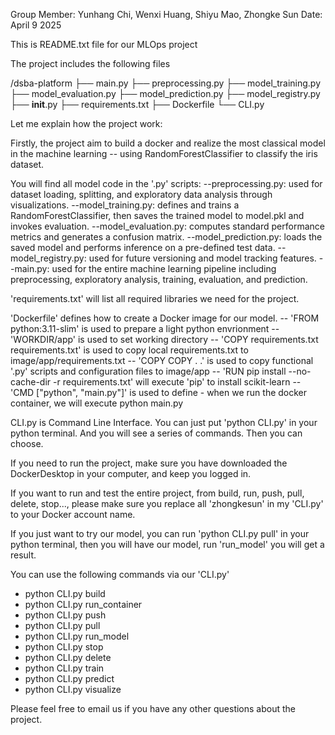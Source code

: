 Group Member: Yunhang Chi, Wenxi Huang, Shiyu Mao, Zhongke Sun
Date: April 9 2025

This is README.txt file for our MLOps project

The project includes the following files

/dsba-platform
├── main.py
├── preprocessing.py
├── model_training.py
├── model_evaluation.py
├── model_prediction.py
├── model_registry.py
├── __init__.py
├── requirements.txt
├── Dockerfile
└── CLI.py


Let me explain how the project work:

Firstly, the project aim to build a docker and realize the most classical model in the machine learning -- using RandomForestClassifier to classify the iris dataset.

You will find all model code in the '.py' scripts:
--preprocessing.py: used for dataset loading, splitting, and exploratory data analysis through visualizations.
--model_training.py: defines and trains a RandomForestClassifier, then saves the trained model to model.pkl and invokes evaluation.
--model_evaluation.py: computes standard performance metrics and generates a confusion matrix.
--model_prediction.py: loads the saved model and performs inference on a pre-defined test data.
--model_registry.py: used for future versioning and model tracking features.
--main.py: used for the entire machine learning pipeline including preprocessing, exploratory analysis, training, evaluation, and prediction.

'requirements.txt' will list all required libraries we need for the project.

'Dockerfile' defines how to create a Docker image for our model. 
-- 'FROM python:3.11-slim' is used to prepare a light python envrionment
-- 'WORKDIR/app' is used to set working directory
-- 'COPY requirements.txt requirements.txt' is used to copy local requirements.txt to image/app/requirements.txt
-- 'COPY COPY . .' is used to copy functional '.py' scripts and configuration files to image/app
-- 'RUN pip install --no-cache-dir -r requirements.txt' will execute 'pip' to install scikit-learn
-- 'CMD ["python", "main.py"]' is used to define - when we run the docker container, we will execute python main.py

CLI.py is Command Line Interface. You can just put 'python CLI.py' in your python terminal. And you will see a series of commands. Then you can choose.

If you need to run the project, make sure you have downloaded the DockerDesktop in your computer, and keep you logged in.

If you want to run and test the entire project, from build, run, push, pull, delete, stop..., please make sure you replace all 'zhongkesun' in my 'CLI.py' to your Docker account name.

If you just want to try our model, you can run 'python CLI.py pull' in your python terminal, then you will have our model, run 'run_model' you will get a result.

You can use the following commands via our 'CLI.py'

- python CLI.py build
- python CLI.py run_container
- python CLI.py push
- python CLI.py pull
- python CLI.py run_model
- python CLI.py stop
- python CLI.py delete
- python CLI.py train
- python CLI.py predict
- python CLI.py visualize

Please feel free to email us if you have any other questions about the project.
